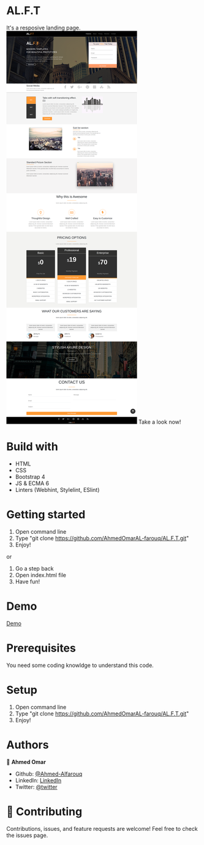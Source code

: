 # AL.F.T
It's a resposive landing page.
![screenshot](./images/screenshot.png)
Take a look now!

# Build with
* HTML
* CSS
* Bootstrap 4
* JS & ECMA 6
* Linters (Webhint, Stylelint, ESlint)


# Getting started
1) Open command line
2) Type "git clone https://github.com/AhmedOmarAL-farouq/AL.F.T.git"
3) Enjoy!

or 
1) Go a step back
2) Open index.html file
3) Have fun!

# Demo
[Demo](https://ahmedomaral-farouq.github.io/AL.F.T/)

# Prerequisites
You need some coding knowldge to understand this code.

# Setup
1) Open command line
2) Type "git clone https://github.com/AhmedOmarAL-farouq/AL.F.T.git"
3) Enjoy!

# Authors
:bearded_person: **Ahmed Omar**
  - Github: [@Ahmed-Alfarouq](https://github.com/AhmedOmarAL-farouq)
  - LinkedIn: [LinkedIn](https://www.linkedin.com/in/ahmed-omar912ba9199/)
  - Twitter: [@twitter](https://twitter.com/mediocre23534)

# :handshake: Contributing
Contributions, issues, and feature requests are welcome!
Feel free to check the issues page.
